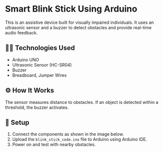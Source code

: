 # Smart Blink Stick Using Arduino

This is an assistive device built for visually impaired individuals. It uses an ultrasonic sensor and a buzzer to detect obstacles and provide real-time audio feedback.

## 👩‍💻 Technologies Used
- Arduino UNO
- Ultrasonic Sensor (HC-SR04)
- Buzzer
- Breadboard, Jumper Wires

## ⚙️ How It Works
The sensor measures distance to obstacles. If an object is detected within a threshold, the buzzer activates.

## 🚀 Setup
1. Connect the components as shown in the image below.
2. Upload the `blink_stick_code.ino` file to Arduino using Arduino IDE.
3. Power on and test with nearby obstacles.
